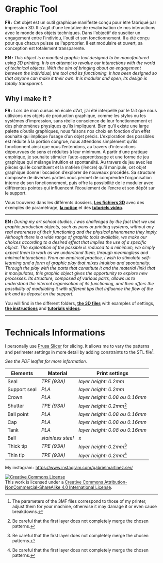 # Graphic Tool

**FR&#8201;:** Cet objet est un outil graphique manifeste conçu pour être fabriqué par impression 3D.  Il s'agit d'une tentative de revalorisation de nos interactions avec le monde des objets techniques. Dans l'objectif de susciter un engagement entre l'individu, l'outil et son fonctionnement. Il a été conçu pour que chacun puisse se l'approprier. Il est modulaire et ouvert, sa conception est totalement transparente.

**EN&#8201;:** *This object is a manifest graphic tool designed to be manufactured using 3D printing.  It is an attempt to revalue our interactions with the world of technical objects. With the aim of bringing about an engagement between the individual, the tool and its functioning. It has been designed so that anyone can make it their own. It is modular and open, its design is totally transparent.*

## Why i make it ? </br>

**FR&#8201;:** Lors de mon cursus en école d’Art, j’ai été interpellé par le fait que nous utilisions des objets de production graphique, comme les stylos ou les systèmes d’impression, sans réelle conscience de leur fonctionnement et des phénomènes physiques qu’ils impliquent. Bien qu’il existe une large palette d’outils graphiques, nous faisons nos choix en fonction d’un effet souhaité qui implique l’usage d’un objet précis. L’exploration des possibles est réduite à la portion congrue, nous attendons simplement qu’ils fonctionnent ainsi que nous l’entendons, au travers d’interactions dépourvues de sens et réduites à leur minimum. À partir d’une pratique empirique, je souhaite stimuler l’auto-apprentissage et une forme de jeu graphique qui mélange intuition et spontanéité. Au travers du jeu avec les pièces qui le constituent et la matière (l’encre) qu’il manipule, cet objet graphique donne l’occasion d’explorer de nouveaux procédés. Sa structure composée de diverses parties nous permet de comprendre l’organisation interne de son fonctionnement, puis offre la possibilité de le moduler avec différentes pointes qui influencent l’écoulement de l’encre et son dépôt sur le support. 

Vous trouverez dans les différents dossiers, **[Les fichiers 3D](https://github.com/gabrielmartinezservili/Graphic-Tool/tree/main/Graphic%20tool/3D%20files%20%28STL%29)** avec des exemples de paramétrage, **[la notice](https://github.com/gabrielmartinezservili/Graphic-Tool/blob/main/Graphic%20tool/Instructions%20and%20Tutorials/Notice_FR.pdf)** et des **[tutoriels vidéo](https://github.com/gabrielmartinezservili/Graphic-Tool/blob/main/Graphic%20tool/Instructions%20and%20Tutorials/Tutorials%20%28Video%29.md)**.

---

**EN&#8201;:** *During my art school studies, I was challenged by the fact that we use graphic production objects, such as pens or printing systems, without any real awareness of their functioning and the physical phenomena they imply. Although there is a wide range of graphic tools available, we make our choices according to a desired effect that implies the use of a specific object. The exploration of the possible is reduced to a minimum, we simply expect them to work as we understand them, through meaningless and minimal interactions. From an empirical practice, I wish to stimulate self-learning and a form of graphic play that mixes intuition and spontaneity. Through the play with the parts that constitute it and the material (ink) that it manipulates, this graphic object gives the opportunity to explore new processes. Its structure, composed of various parts, allows us to understand the internal organisation of its functioning, and then offers the possibility of modulating it with different tips that influence the flow of the ink and its deposit on the support.*



You will find in the different folders, **[the 3D files](https://github.com/gabrielmartinezservili/Graphic-Tool/tree/main/Graphic%20tool/3D%20files%20%28STL%29)** with examples of settings, **[the instructions]([https://github.com/gabrielmartinezservili/Graphic-Tool/blob/main/Graphic%20tool/Instructions%20and%20Tutorials/Notice.pdf](https://github.com/gabrielmartinezservili/Graphic-Tool/blob/main/Graphic%20tool/Instructions%20and%20Tutorials/Notice_EN.pdf))** and **[tutorials videos](https://github.com/gabrielmartinezservili/Graphic-Tool/blob/main/Graphic%20tool/Instructions%20and%20Tutorials/Tutorials%20%28Video%29.md)**.

---

# Technicals Informations

I personally use [Prusa Slicer](https://www.prusa3d.com/fr/page/prusaslicer_424/) for slicing. It allows me to vary the patterns and perimeter settings in more detail by adding constraints to the STL file[^1]. 

*See the PDF leaflet for more information.*

|Elements       |Material             | Print settings   |
|----------------|-------------------|----------------
|  Seal         |  *TPE *(93A)**      |*layer height: 0.2mm*
|Support seal   |   *PLA*             |*layer height: 0.2mm*
|Crown       |   *PLA*             |*layer height: 0.08 ou 0.16mm*
|Shutter      |   *TPE *(93A)**     |*layer height: 0.2mm*[^2]
|Ball point |  *PLA*              | *layer height: 0.08 ou 0.16mm*
|Cap         |    *PLA*            |*layer height: 0.08 ou 0.16mm*
|Tank         |    *PLA*            |*layer height: 0.08 ou 0.16mm*
|Ball           |    *stainless steel*            |x
|Thick tip   |   *TPE *(93A)**     |*layer height: 0.2mm*[^2]
|Thin tip    |    *TPE *(93A)**    |*layer height: 0.2mm*[^2]

[^1]: The parameters of the 3MF files correspond to those of my printer, adjust them for your machine, otherwise it may damage it or even cause breakdowns.

[^2]:  Be careful that the first layer does not completely merge the chosen patterns.




My instagram&#8201;: https://www.instagram.com/gabrielmartinez.ser/

<a rel="license" href="http://creativecommons.org/licenses/by-nc-sa/4.0/"><img alt="Creative Commons License" style="border-width:0" src="https://i.creativecommons.org/l/by-nc-sa/4.0/88x31.png" /></a><br />This work is licensed under a <a rel="license" href="http://creativecommons.org/licenses/by-nc-sa/4.0/">Creative Commons Attribution-NonCommercial-ShareAlike 4.0 International License</a>.


